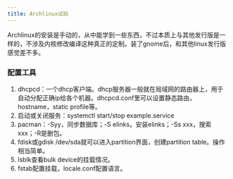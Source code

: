 ```yaml
---
title: Archlinux试玩
---
```


Archlinux的安装是手动的，从中能学到一些东西，不过本质上与其他发行版是一样的，不涉及内核修改编译这种真正的定制。装了gnome后，和其他linux发行版感觉差不多。

<!--more-->

### 配置工具
1. dhcpcd：一个dhcp客户端。dhcp服务器一般就在局域网的路由器上，用于自动分配正确ip给各个机器。dhcpcd.conf里可以设置静态路由，hostname，static profile等。
2. 启动或关闭服务：systemctl start/stop example.service
3. pacman：-Syy，同步数据库；-S elinks，安装elinks；-Ss xxx，搜索xxx；-R是删包。
4. fdisk或gdisk /dev/sda就可以进入partition界面，创建partition table。操作相当简单。
5. lsblk查看bulk device的挂载情况。
6. fstab配置挂载，locale.conf配置语言。
